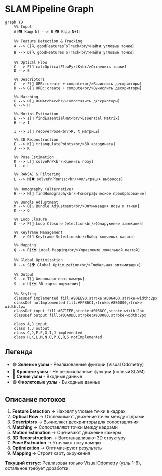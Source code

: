 # SLAM Pipeline Graph

```mermaid
graph TD
    %% Input
    A[📷 Кадр N] --> B[📷 Кадр N+1]
    
    %% Feature Detection & Tracking
    A --> C[🔍 goodFeaturesToTrack<br/>Найти угловые точки]
    B --> D[🔍 goodFeaturesToTrack<br/>Найти угловые точки]
    
    %% Optical Flow
    C --> E[🔄 calcOpticalFlowPyrLK<br/>Отследить точки]
    D --> E
    
    %% Descriptors
    C --> F[📝 ORB::create + compute<br/>Вычислить дескрипторы]
    D --> G[📝 ORB::create + compute<br/>Вычислить дескрипторы]
    
    %% Matching
    F --> H[🔗 BFMatcher<br/>Сопоставить дескрипторы]
    G --> H
    
    %% Motion Estimation
    E --> I[🎯 findEssentialMat<br/>Essential Matrix]
    H --> I
    
    I --> J[📍 recoverPose<br/>R, t матрицы]
    
    %% 3D Reconstruction
    E --> K[🔺 triangulatePoints<br/>3D координаты]
    J --> K
    
    %% Pose Estimation
    K --> L[🎯 solvePnP<br/>Оценить позу]
    J --> L
    
    %% RANSAC & Filtering
    L --> M[🛡️ solvePnPRansac<br/>Фильтрация выбросов]
    
    %% Homography (alternative)
    H --> N[📐 findHomography<br/>Гомографическое преобразование]
    
    %% Bundle Adjustment
    M --> O[⚖️ Bundle Adjustment<br/>Оптимизация позы и точек]
    K --> O
    
    %% Loop Closure
    O --> P[🔄 Loop Closure Detection<br/>Обнаружение замыкания]
    
    %% Keyframe Management
    P --> Q[📸 Keyframe Selection<br/>Выбор ключевых кадров]
    
    %% Mapping
    Q --> R[🗺️ Local Mapping<br/>Управление локальной картой]
    
    %% Global Optimization
    R --> S[🌍 Global Optimization<br/>Глобальная оптимизация]
    
    %% Output
    S --> T[🎯 Финальная поза камеры]
    S --> U[🗺️ 3D карта окружения]
    
    %% Styling
    classDef implemented fill:#90EE90,stroke:#006400,stroke-width:2px
    classDef notImplemented fill:#FFB6C1,stroke:#8B0000,stroke-width:2px
    classDef input fill:#87CEEB,stroke:#0066CC,stroke-width:2px
    classDef output fill:#DDA0DD,stroke:#800080,stroke-width:2px
    
    class A,B input
    class T,U output
    class C,D,E,F,G,I,J implemented
    class H,K,L,M,N,O,P,Q,R,S notImplemented
```

## Легенда

- 🟢 **Зеленые узлы** - Реализованные функции (Visual Odometry)
- 🔴 **Красные узлы** - Не реализованные функции (полный SLAM)
- 🔵 **Синие узлы** - Входные данные
- 🟣 **Фиолетовые узлы** - Выходные данные

## Описание потоков

1. **Feature Detection** → Находят угловые точки в кадрах
2. **Optical Flow** → Отслеживают движение точек между кадрами
3. **Descriptors** → Вычисляют дескрипторы для сопоставления
4. **Matching** → Сопоставляют точки между кадрами
5. **Motion Estimation** → Оценивают движение камеры
6. **3D Reconstruction** → Восстанавливают 3D структуру
7. **Pose Estimation** → Уточняют позу камеры
8. **Optimization** → Оптимизируют результаты
9. **Mapping** → Строят карту окружения

**Текущий статус**: Реализован только Visual Odometry (узлы 1-6), остальное требует доработки. 